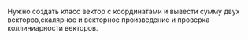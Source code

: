 Нужно создать класс вектор с координатами и вывести сумму двух векторов,скалярное и векторное произведение и проверка коллиниарности векторов.